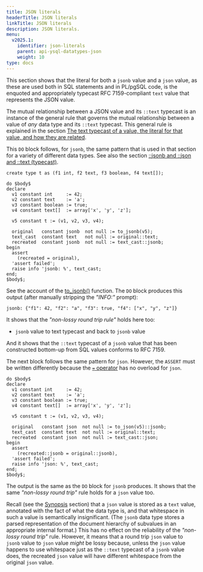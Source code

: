 ```yaml
---
title: JSON literals
headerTitle: JSON literals
linkTitle: JSON literals
description: JSON literals.
menu:
  v2025.1:
    identifier: json-literals
    parent: api-ysql-datatypes-json
    weight: 10
type: docs
---
```

This section shows that the literal for both a `jsonb` value and a `json` value, as these are used both in SQL statements and in PL/pgSQL code, is the enquoted and appropriately typecast RFC 7159-compliant `text` value that represents the JSON value.

The mutual relationship between a JSON value and its `::text` typecast is an instance of the general rule that governs the mutual relationship between a value of _any_ data type and its `::text` typecast. This general rule is explained in the section [The text typecast of a value, the literal for that value, and how they are related](../../type_array/literals/text-typecasting-and-literals/).

This `DO` block follows, for `jsonb`,  the same pattern that is used in that section for a variety of different data types. See also the section [::jsonb and ::json and ::text (typecast)](../functions-operators/typecast-operators/).

```plpgsql
create type t as (f1 int, f2 text, f3 boolean, f4 text[]);

do $body$
declare
  v1 constant int     := 42;
  v2 constant text    := 'a';
  v3 constant boolean := true;
  v4 constant text[]  := array['x', 'y', 'z'];

  v5 constant t := (v1, v2, v3, v4);

  original   constant jsonb  not null := to_jsonb(v5);
  text_cast  constant text   not null := original::text;
  recreated  constant jsonb  not null := text_cast::jsonb;
begin
  assert
    (recreated = original),
  'assert failed';
  raise info 'jsonb: %', text_cast;
end;
$body$;
```
See the account of the [to_jsonb()](../functions-operators/to-jsonb) function. The `DO` block produces this output (after manually stripping the _"INFO:"_ prompt):
```
jsonb: {"f1": 42, "f2": "a", "f3": true, "f4": ["x", "y", "z"]}
```
It shows that the _"non-lossy round trip rule"_ holds here too:

- `jsonb` value to text typecast and back to `jsonb` value

And it shows that the `::text` typecast of a `jsonb` value that has been constructed bottom-up from SQL values conforms to RFC 7159.

The next block follows the same pattern for `json`. However, the `ASSERT` must be written differently because the [`=` operator](../functions-operators/equality-operator/) has no overload for `json`.

```plpgsql
do $body$
declare
  v1 constant int     := 42;
  v2 constant text    := 'a';
  v3 constant boolean := true;
  v4 constant text[]  := array['x', 'y', 'z'];

  v5 constant t := (v1, v2, v3, v4);

  original   constant json  not null := to_json(v5)::jsonb;
  text_cast  constant text  not null := original::text;
  recreated  constant json  not null := text_cast::json;
begin
  assert
    (recreated::jsonb = original::jsonb),
  'assert failed';
  raise info 'json: %', text_cast;
end;
$body$;
```
The output is the same as the `DO` block for `jsonb` produces. It shows that the same _"non-lossy round trip"_ rule holds for a `json` value too.

Recall (see the [Synopsis](../../type_json/) section) that a `json` value is stored as a `text` value, annotated with the fact of what the data type is, and that whitespace in such a value is semantically insignificant. (The `jsonb` data type stores a parsed representation of the document hierarchy of subvalues in an appropriate internal format.) This has no effect on the reliability of the _"non-lossy round trip"_ rule. However, it means that a round trip `json` value to `jsonb` value to `json` value _might_ be lossy because, unless the `json` value happens to use whitespace just as the `::text` typecast of a `jsonb` value does, the recreated `json` value will have different whitespace from the original `json` value.
